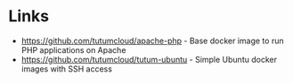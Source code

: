 
Links
=====

  * https://github.com/tutumcloud/apache-php - Base docker image to run PHP applications on Apache
  * https://github.com/tutumcloud/tutum-ubuntu - Simple Ubuntu docker images with SSH access
